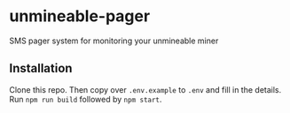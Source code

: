 # unmineable-pager

SMS pager system for monitoring your unmineable miner

## Installation

Clone this repo. Then copy over `.env.example` to `.env` and fill in the details. Run `npm run build` followed by `npm start`.
